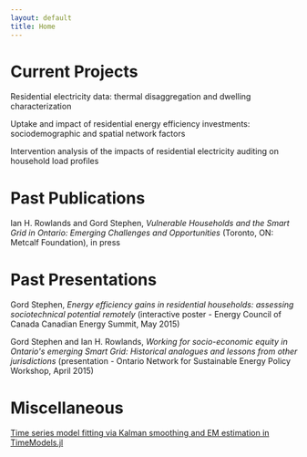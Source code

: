 ```yaml
---
layout: default
title: Home
---
```


# Current Projects

Residential electricity data: thermal disaggregation and dwelling characterization

Uptake and impact of residential energy efficiency investments: sociodemographic and spatial network factors

Intervention analysis of the impacts of residential electricity auditing on household load profiles


# Past Publications

Ian H. Rowlands and Gord Stephen, _Vulnerable Households and the Smart Grid in Ontario: Emerging Challenges and Opportunities_ (Toronto, ON:  Metcalf Foundation), in press

# Past Presentations

Gord Stephen, _Energy efficiency gains in residential households: assessing sociotechnical potential remotely_ (interactive poster - Energy Council of Canada Canadian Energy Summit, May 2015)

Gord Stephen and Ian H. Rowlands, _Working for socio-economic equity in Ontario's emerging Smart Grid: Historical analogues and lessons from other jurisdictions_ (presentation - Ontario Network for Sustainable Energy Policy Workshop, April 2015)

# Miscellaneous

[Time series model fitting via Kalman smoothing and EM estimation in TimeModels.jl]({{site.baseurl}}public/pdf/TimeModelsEMFitting.pdf)
